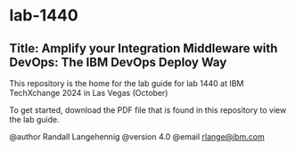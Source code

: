 # lab-1440
## Title: Amplify your Integration Middleware with DevOps: The IBM DevOps Deploy Way

This repository is the home for the lab guide for lab 1440 at IBM TechXchange 2024 in Las Vegas (October)

To get started, download the PDF file that is found in this repository to view the lab guide.

@author Randall Langehennig
@version 4.0
@email rlange@ibm.com
